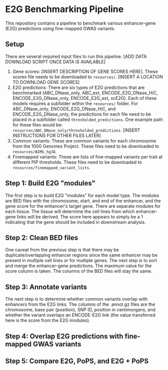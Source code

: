 # E2G Benchmarking Pipeline

This repository contains a pipeline to benchmark various enhancer-gene (E2G) predictions using fine-mapped GWAS variants.

## Setup

There are several required input files to run this pipeline. [ADD DATA DOWNLOAD SCRIPT ONCE DATA IS AVAILABLE]

1. Gene scores: [INSERT DESCRIPTION OF GENE SCORES HERE]. These scores file needs to be downloaded to `resources/`. [INSERT A LOCATION TO DOWNLOAD GENE SCORES]
2. E2G predictions: There are six types of E2G predictions that are benchmarked (ABC_DNase_only, ABC_ext, ENCODE_E2G_DNase_HiC, ENCODE_E2G_DNase_only, ENCODE_E2G_ext, scE2G). Each of these models requires a subfolder within the `resources/` folder. For ABC_DNase_only, ENCODE_E2G_DNase_HiC, and ENCODE_E2G_DNase_only, the predictions for each file need to be placed in a subfolder called `thresholded_predictions`. One example path for these files would be: `resources/ABC_DNase_only/thresholded_predictions`. [INSERT INSTRUCTIONS FOR OTHER FILES LATER]
3. Common variants: These are common variants for each chromosome from the 1000 Genomes Project. These files need to be downloaded to `resources/BIMS_hg38`.
4. Finemapped variants: These are lists of fine-mapped variants per trait at different PIP thresholds. These files need to be downloaded to `resources/finemapped_variant_lists`.

## Step 1: Build E2G "modules"

The first step is to build E2G "modules" for each model type. The modules are BED files with the chromosome, start, and end of the enhancer, and the gene score for the enhancer's target gene. There are separate modules for each tissue. The tissue will determine the cell lines from which enhancer-gene links will be derived. The score here appears to simply be a 1 indicating that the gene should be included in downstream analysis.

## Step 2: Clean BED files

One caveat from the previous step is that there may be duplicate/overlapping enhancer regions since the same enhancer may be present in multiple cell lines or for multiple genes. The next step is to sort and merge the enhancer-gene predictions. The maximum value for the score column is taken. The columns of the BED files will stay the same.

## Step 3: Annotate variants

The next step is to determine whether common variants overlap with enhancers from the E2G links. The columns of the .annot.gz files are the chromosome, base pair (position), SNP ID, position in centimorgans, and whether the variant overlaps an ENCODE-E2G link (the value transferred here is the score from the E2G modules).

## Step 4: Overlap E2G predictions with fine-mapped GWAS variants

## Step 5: Compare E2G, PoPS, and E2G + PoPS

